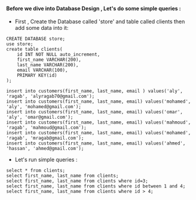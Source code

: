 #### Before we dive into Database Design , Let's do some simple queries :

- First , Create the Database called 'store' and table called clients then add some data into it:
```
CREATE DATABASE store;
use store;
create table clients(
	id INT NOT NULL auto_increment,
    first_name VARCHAR(200),
    last_name VARCHAR(200),
    email VARCHAR(100),
    PRIMARY KEY(id)
);

insert into customers(first_name, last_name, email ) values('aly', 'ragab', 'alyragab70@gmail.com');
insert into customers(first_name, last_name, email) values('mohamed', 'aly', 'mohamed@gmail.com');
insert into customers(first_name, last_name, email) values('omar', 'aly', 'omar@gmail.com');
insert into customers(first_name, last_name, email) values('mahmoud', 'ragab', 'mahmoud@gmail.com');
insert into customers(first_name, last_name, email) values('mohamed', 'ragab', 'mragab@gmail.com');
insert into customers(first_name, last_name, email) values('ahmed', 'hassan', 'ahmed@gmail.com');
```
- Let's run simple queries :
```
select * from clients;
select first_name, last_name from clients;
select first_name, last_name from clients where id=3;
select first_name, last_name from clients where id between 1 and 4;
select first_name, last_name from clients where id > 4;
```
